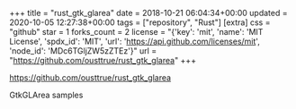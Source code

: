 +++
title = "rust_gtk_glarea"
date = 2018-10-21 06:04:34+00:00
updated = 2020-10-05 12:27:38+00:00
tags = ["repository", "Rust"]
[extra]
css = "github"
star = 1
forks_count = 2
license = "{'key': 'mit', 'name': 'MIT License', 'spdx_id': 'MIT', 'url': 'https://api.github.com/licenses/mit', 'node_id': 'MDc6TGljZW5zZTEz'}"
url = "https://github.com/ousttrue/rust_gtk_glarea"
+++

<https://github.com/ousttrue/rust_gtk_glarea>

GtkGLArea samples
